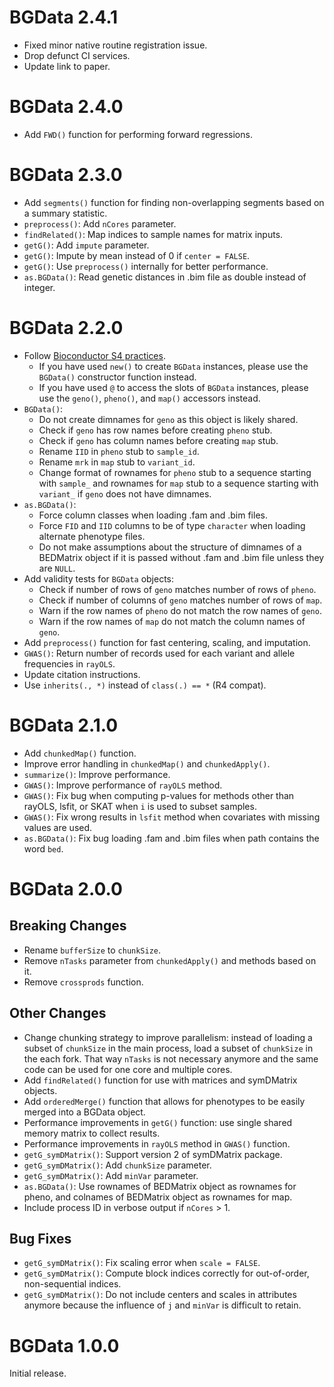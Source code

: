 # BGData 2.4.1

- Fixed minor native routine registration issue.
- Drop defunct CI services.
- Update link to paper.


# BGData 2.4.0

- Add `FWD()` function for performing forward regressions.


# BGData 2.3.0

- Add `segments()` function for finding non-overlapping segments based on a
  summary statistic.
- `preprocess()`: Add `nCores` parameter.
- `findRelated()`: Map indices to sample names for matrix inputs.
- `getG()`: Add `impute` parameter.
- `getG()`: Impute by mean instead of 0 if `center = FALSE`.
- `getG()`: Use `preprocess()` internally for better performance.
- `as.BGData()`: Read genetic distances in .bim file as double instead of
  integer.


# BGData 2.2.0

- Follow [Bioconductor S4 practices][1].
  - If you have used `new()` to create `BGData` instances, please use the
    `BGData()` constructor function instead.
  - If you have used `@` to access the slots of `BGData` instances, please use
    the `geno()`, `pheno()`, and `map()` accessors instead.
- `BGData()`:
  - Do not create dimnames for `geno` as this object is likely shared.
  - Check if `geno` has row names before creating `pheno` stub.
  - Check if `geno` has column names before creating `map` stub.
  - Rename `IID` in `pheno` stub to `sample_id`.
  - Rename `mrk` in `map` stub to `variant_id`.
  - Change format of rownames for `pheno` stub to a sequence starting with
    `sample_` and rownames for `map` stub to a sequence starting with
    `variant_` if `geno` does not have dimnames.
- `as.BGData()`:
  - Force column classes when loading .fam and .bim files.
  - Force `FID` and `IID` columns to be of type `character` when loading
    alternate phenotype files.
  - Do not make assumptions about the structure of dimnames of a BEDMatrix
    object if it is passed without .fam and .bim file unless they are `NULL`.
- Add validity tests for `BGData` objects:
  - Check if number of rows of `geno` matches number of rows of `pheno`.
  - Check if number of columns of `geno` matches number of rows of `map`.
  - Warn if the row names of `pheno` do not match the row names of `geno`.
  - Warn if the row names of `map` do not match the column names of `geno`.
- Add `preprocess()` function for fast centering, scaling, and imputation.
- `GWAS()`: Return number of records used for each variant and allele
  frequencies in `rayOLS`.
- Update citation instructions.
- Use `inherits(., *)` instead of `class(.) == *` (R4 compat).


# BGData 2.1.0

- Add `chunkedMap()` function.
- Improve error handling in `chunkedMap()` and `chunkedApply()`.
- `summarize()`: Improve performance.
- `GWAS()`: Improve performance of `rayOLS` method.
- `GWAS()`: Fix bug when computing p-values for methods other than rayOLS,
  lsfit, or SKAT when `i` is used to subset samples.
- `GWAS()`: Fix wrong results in `lsfit` method when covariates with missing
  values are used.
- `as.BGData()`: Fix bug loading .fam and .bim files when path contains the
  word `bed`.


# BGData 2.0.0

## Breaking Changes

- Rename `bufferSize` to `chunkSize`.
- Remove `nTasks` parameter from `chunkedApply()` and methods based on it.
- Remove `crossprods` function.

## Other Changes

- Change chunking strategy to improve parallelism: instead of loading a subset
  of `chunkSize` in the main process, load a subset of `chunkSize` in the each
  fork. That way `nTasks` is not necessary anymore and the same code can be
  used for one core and multiple cores.
- Add `findRelated()` function for use with matrices and symDMatrix objects.
- Add `orderedMerge()` function that allows for phenotypes to be easily merged
  into a BGData object.
- Performance improvements in `getG()` function: use single shared memory
  matrix to collect results.
- Performance improvements in `rayOLS` method in `GWAS()` function.
- `getG_symDMatrix()`: Support version 2 of symDMatrix package.
- `getG_symDMatrix()`: Add `chunkSize` parameter.
- `getG_symDMatrix()`: Add `minVar` parameter.
- `as.BGData()`: Use rownames of BEDMatrix object as rownames for pheno, and
  colnames of BEDMatrix object as rownames for map.
- Include process ID in verbose output if `nCores` > 1.

## Bug Fixes

- `getG_symDMatrix()`: Fix scaling error when `scale = FALSE`.
- `getG_symDMatrix()`: Compute block indices correctly for out-of-order,
  non-sequential indices.
- `getG_symDMatrix()`: Do not include centers and scales in attributes anymore
  because the influence of `j` and `minVar` is difficult to retain.


# BGData 1.0.0

Initial release.

[1]: https://bioconductor.org/help/course-materials/2017/Zurich/S4-classes-and-methods.html
